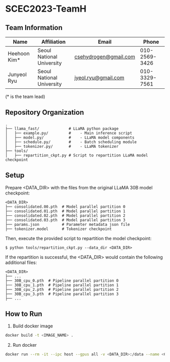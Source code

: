# SCEC2023-TeamH

## Team Information
| Name  | Affiliation | Email | Phone |
|-------|---------|------------------|------------------|
| Heehoon Kim* | Seoul National University | csehydrogen@gmail.com | 010-2569-3426 |
| Junyeol Ryu | Seoul National University | jyeol.ryu@gmail.com | 010-3329-7561 |

(* is the team lead)

## Repository Organization
```
.
├── llama_fast/             # LLaMA python package
│   ├── example.py/         #    - Main inference script
│   ├── model.py/           #    - LLaMA model components
│   ├── schedule.py/        #    - Batch scheduling module
│   ├── tokenizer.py/       #    - LLaMA tokenizer
├── tools/
│   ├── repartition_ckpt.py # Script to repartition LLaMA model checkpoint
```

## Setup
Prepare <DATA_DIR> with the files from the original LLaMA 30B model checkpoint:
```
<DATA_DIR>
├── consolidated.00.pth  # Model parallel partition 0
├── consolidated.01.pth  # Model parallel partition 1
├── consolidated.02.pth  # Model parallel partition 2
├── consolidated.03.pth  # Model parallel partition 3
├── params.json          # Parameter metadata json file 
├── tokenizer.model      # Tokenizer checkpoint 
```

Then, execute the provided script to repartition the model checkpoint:
```
$ python tools/repartition_ckpt.py --data_dir <DATA_DIR>
```

If the repartition is successful, the <DATA_DIR> would contain the following additional files:
```
<DATA_DIR>
├── ...
├── 30B_cpu_0.pth  # Pipeline parallel partition 0
├── 30B_cpu_1.pth  # Pipeline parallel partition 1
├── 30B_cpu_2.pth  # Pipeline parallel partition 2
├── 30B_cpu_3.pth  # Pipeline parallel partition 3
├── ...
```

## How to Run
1. Build docker image
```bash
docker build -t <IMAGE_NAME> .
```
2. Run docker 
```bash
docker run --rm -it --ipc host --gpus all -v <DATA_DIR>:/data --name <CONTAINER_NAME> <IMAGE_NAME>
```